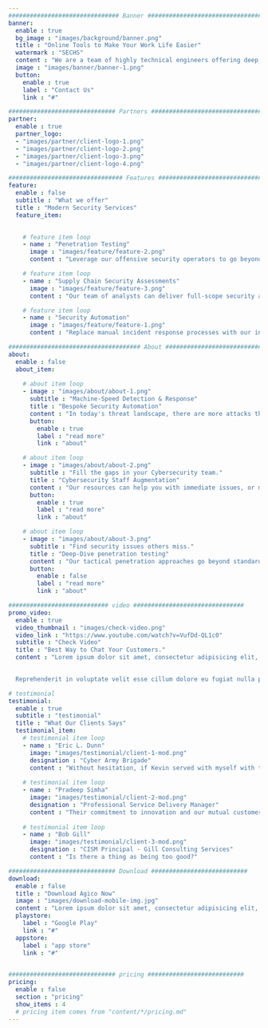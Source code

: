 ```yaml
---
############################### Banner #################################
banner:
  enable : true
  bg_image : "images/background/banner.png"
  title : "Online Tools to Make Your Work Life Easier"
  watermark : "SECHS"
  content : "We are a team of highly technical engineers offering deep security expertise-- offering architect-level solutions to the toughest challenges faced by today’s leading industries across an ever-evolving digital threat landscape."
  image : "images/banner/banner-1.png"
  button:
    enable : true
    label : "Contact Us"
    link : "#"

############################## Partners #################################
partner:
  enable : true
  partner_logo:
  - "images/partner/client-logo-1.png"
  - "images/partner/client-logo-2.png"
  - "images/partner/client-logo-3.png"
  - "images/partner/client-logo-4.png"

################################ Features ###############################
feature:
  enable : false
  subtitle : "What we offer"
  title : "Modern Security Services"
  feature_item:
      

    # feature item loop
    - name : "Penetration Testing"
      image : "images/feature/feature-2.png"
      content : "Leverage our offensive security operators to go beyond standard scanning to uncover hidden risks to your critical infrastructure that others miss. When you need deep-dive penetration testing, we deliver results no vendor can."

    # feature item loop
    - name : "Supply Chain Security Assessments"
      image : "images/feature/feature-3.png"
      content : "Our team of analysts can deliver full-scope security assessments to help your organization manage risk while onboarding external products and services, using a research-driven approach that goes beyond checkboxes."

    # feature item loop
    - name : "Security Automation"
      image : "images/feature/feature-1.png"
      content : "Replace manual incident response processes with our integration services-- from detection to investigation to resolution. Free up your team's time so they can focus on advanced threat defense and engineering."

##################################### About #############################
about:
  enable : false
  about_item:
        
    # about item loop
    - image : "images/about/about-1.png"
      subtitle : "Machine-Speed Detection & Response"
      title : "Bespoke Security Automation"
      content : "In today's threat landscape, there are more attacks than there are Cybersecurity professionals to handle them. With our bespoke integration services, our team can help replace manual, slow incident response processes with lightning-fast automations. No matter how complex the requirements are."
      button:
        enable : true
        label : "read more"
        link : "about"

    # about item loop
    - image : "images/about/about-2.png"
      subtitle : "Fill the gaps in your Cybersecurity team."
      title : "Cybersecurity Staff Augmentation"
      content : "Our resources can help you with immediate issues, or meet requirements of a long-term position. We focus on understanding each client's security individual security needs, business goals & engagement drivers, ensuring quality outcomes for our clients.<br><br>We offer analysts, engineers & penetration test specialists."
      button:
        enable : true
        label : "read more"
        link : "about"

    # about item loop
    - image : "images/about/about-3.png"
      subtitle : "Find security issues others miss."
      title : "Deep-Dive penetration testing"
      content : "Our tactical penetration approaches go beyond standard scanning to uncover threats in your enviroment that scanners miss. For when you need deep-dive penetration testing-- we deliver unprecedented results.<br><br><br><br><br><br><br><br><br><br><br><br>"
      button:
        enable : false
        label : "read more"
        link : "about"

############################ video ###############################
promo_video:
  enable : true
  video_thumbnail : "images/check-video.png"
  video_link : "https://www.youtube.com/watch?v=VufDd-QL1c0"
  subtitle : "Check Video"
  title : "Best Way to Chat Your Customers."
  content : "Lorem ipsum dolor sit amet, consectetur adipisicing elit, sed do eiusmod tempor incididunt ut labore et dolore magna aliqua. Ut enim ad minim veniam quis nostrud exercitation ullamco laboris nisi aliquip commodo consequat. duis aute.
  

  Reprehenderit in voluptate velit esse cillum dolore eu fugiat nulla pariatur excepteur sint occaecat cupidatat non proident."

# testimonial
testimonial:
  enable : true
  subtitle : "testimonial"
  title : "What Our Clients Says"
  testimonial_item:
    # testimonial item loop
    - name : "Eric L. Dunn"
      image: "images/testimonial/client-1-mod.png"
      designation : "Cyber Army Brigade"
      content : "Without hesitation, if Kevin served with myself with the US Army Cyber Protection Brigade, he is fully qualified and exceeds the potential over his peers to take on any job regardless of the situation in which he finds himself within."
            
    # testimonial item loop
    - name : "Pradeep Simha"
      image: "images/testimonial/client-2-mod.png"
      designation : "Professional Service Delivery Manager"
      content : "Their commitment to innovation and our mutual customers’ success has made Deoxy a valuable part of our partner ecosystem."
            
    # testimonial item loop
    - name : "Bob Gill"
      image: "images/testimonial/client-3-mod.png"
      designation : "CISM Principal - Gill Consulting Services"
      content : "Is there a thing as being too good?"

############################## Download ###########################
download:
  enable : false
  title : "Download Agico Now"
  image : "images/download-mobile-img.jpg"
  content : "Lorem ipsum dolor sit amet, consectetur adipisicing elit, sed do eiusmod tempor incididunt ut labore et dolore magna aliqua. Ut enim ad minim veniam quis nostrud exercitation."
  playstore:
    label : "Google Play"
    link : "#"
  appstore:
    label : "app store"
    link : "#"

    
############################## pricing ###########################
pricing:
  enable : false
  section : "pricing"
  show_items : 4
  # pricing item comes from "content/*/pricing.md"
---
```

